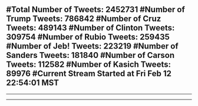 #Total Number of Tweets: 2452731 
#Number of Trump Tweets: 786842
#Number of Cruz Tweets: 489143
#Number of Clinton Tweets: 309754
#Number of Rubio Tweets: 259435
#Number of Jeb! Tweets: 223219
#Number of Sanders Tweets: 181840
#Number of Carson Tweets: 112582
#Number of Kasich Tweets: 89976
#Current Stream Started at Fri Feb 12 22:54:01 MST
---
---
---
